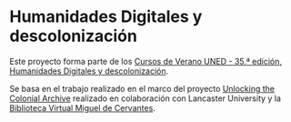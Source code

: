 # Humanidades Digitales y descolonización
Este proyecto forma parte de los [Cursos de Verano UNED - 35.ª edición, Humanidades Digitales y descolonización](https://extension.uned.es/actividad/idactividad/36411).

Se basa en el trabajo realizado en el marco del proyecto [Unlocking the Colonial Archive](https://unlockingarchives.com/) realizado en colaboración con Lancaster University y la [Biblioteca Virtual Miguel de Cervantes](https://data.cervantesvirtual.com/noticia/an-ontological-approach-for-unlocking-the-colonial-archive).
